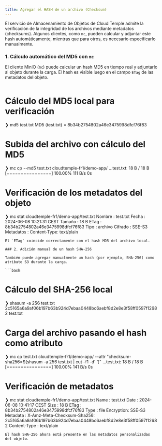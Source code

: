 ```yaml
---
title: Agregar el HASH de un archivo (Checksum)
---
```


El servicio de Almacenamiento de Objetos de Cloud Temple admite la verificación de la integridad de los archivos mediante metadatos (checksums). Algunos clientes, como `mc`, pueden calcular y adjuntar este hash automáticamente, mientras que para otros, es necesario especificarlo manualmente.

### 1. Cálculo automático del MD5 con `mc`

El cliente MinIO (`mc`) puede calcular un hash MD5 en tiempo real y adjuntarlo al objeto durante la carga. El hash es visible luego en el campo `ETag` de las metadatos del objeto.

```bash
```

# Cálculo del MD5 local para verificación
❯ md5 test.txt
MD5 (test.txt) = 8b34b2754802a46e3475998dfcf76f83

# Subida del archivo con cálculo del MD5
❯ mc cp --md5 test.txt cloudtemple-fr1/demo-app/
...test.txt: 18 B / 18 B [================] 100.00% 111 B/s 0s

# Verificación de los metadatos del objeto
❯ mc stat cloudtemple-fr1/demo-app/test.txt
Nombre    : test.txt
Fecha     : 2024-06-08 10:21:31 CEST
Tamaño    : 18 B
ETag      : 8b34b2754802a46e3475998dfcf76f83
Tipo      : archivo
Cifrado   : SSE-S3
Metadatos :
    Content-Type: text/plain
```
El `ETag` coincide correctamente con el hash MD5 del archivo local.

### 2. Adición manual de un hash SHA-256

También puede agregar manualmente un hash (por ejemplo, SHA-256) como atributo S3 durante la carga.

```bash
```

# Cálculo del SHA-256 local
❯ shasum -a 256 test.txt
2c5165a6a9af06b197b63b924d7ebaa0448bc6aebf8d2e8e3f58ff0597f12682  test.txt

# Carga del archivo pasando el hash como atributo
❯ mc cp test.txt cloudtemple-fr1/demo-app/ --attr "checksum-sha256=$(shasum -a 256 test.txt | cut -f1 -d' ')"
...test.txt: 18 B / 18 B [================] 100.00% 141 B/s 0s

# Verificación de metadatos
❯ mc stat cloudtemple-fr1/demo-app/test.txt
Name      : test.txt
Date      : 2024-06-08 10:41:17 CEST
Size      : 18 B
ETag      : 8b34b2754802a46e3475998dfcf76f83
Type      : file
Encryption: SSE-S3
Metadata  :
    X-Amz-Meta-Checksum-Sha256: 2c5165a6a9af06b197b63b924d7ebaa0448bc6aebf8d2e8e3f58ff0597f12682
    Content-Type              : text/plain
```
El hash SHA-256 ahora está presente en las metadatos personalizadas del objeto.